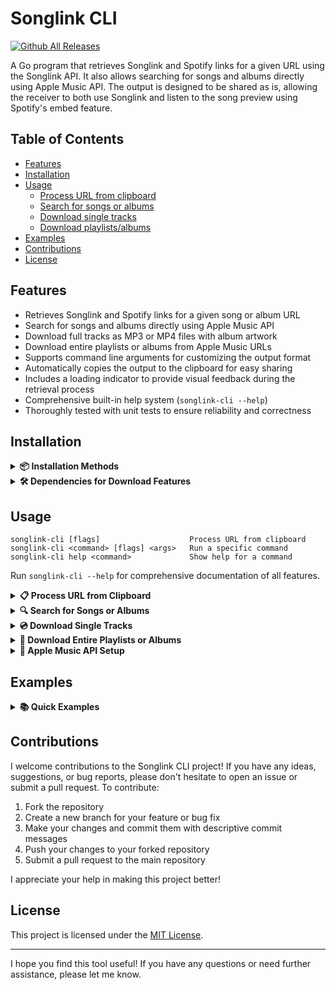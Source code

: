 # Songlink CLI

[![Github All Releases](https://img.shields.io/github/downloads/guitaripod/songlink-cli/total.svg)](https://github.com/guitaripod/songlink-cli/releases)

A Go program that retrieves Songlink and Spotify links for a given URL using the Songlink API. It also allows searching for songs and albums directly using Apple Music API. The output is designed to be shared as is, allowing the receiver to both use Songlink and listen to the song preview using Spotify's embed feature.

## Table of Contents
- [Features](#features)
- [Installation](#installation)
- [Usage](#usage)
  - [Process URL from clipboard](#process-url-from-clipboard)
  - [Search for songs or albums](#search-for-songs-or-albums)
  - [Download single tracks](#download-single-tracks)
  - [Download playlists/albums](#download-entire-playlists-or-albums)
- [Examples](#examples)
- [Contributions](#contributions)
- [License](#license)

## Features

-   Retrieves Songlink and Spotify links for a given song or album URL
-   Search for songs and albums directly using Apple Music API
-   Download full tracks as MP3 or MP4 files with album artwork
-   Download entire playlists or albums from Apple Music URLs
-   Supports command line arguments for customizing the output format
-   Automatically copies the output to the clipboard for easy sharing
-   Includes a loading indicator to provide visual feedback during the retrieval process
-   Comprehensive built-in help system (`songlink-cli --help`)
-   Thoroughly tested with unit tests to ensure reliability and correctness

## Installation

<details>
<summary><strong>📦 Installation Methods</strong></summary>

### macOS

#### Homebrew

```
brew tap guitaripod/songlink-cli
brew install songlink-cli
```

#### Build from Source

1. Clone the repository: `git clone https://github.com/guitaripod/songlink-cli.git`
2. Navigate to the project directory: `cd songlink-cli`
3. Install dependencies: `go mod download`
4. Build the executable: `go build -o songlink-cli .`
5. Run the program: `./songlink-cli`

### Download Pre-built Binaries

Go to [Releases](https://github.com/guitaripod/songlink-cli/releases) and download the appropriate version for your operating system (Linux, macOS, Windows).

</details>

<details>
<summary><strong>🛠️ Dependencies for Download Features</strong></summary>

### ⚠️ IMPORTANT: yt-dlp Version Requirements

To use the download functionality (single tracks or playlists), you need:

- **`yt-dlp`** - For downloading audio from YouTube **(MUST be latest version)**
- **`ffmpeg`** - For audio/video processing

> **⚠️ Critical:** YouTube frequently changes their API, breaking older versions of yt-dlp. You **MUST** keep yt-dlp updated to the latest version or downloads will fail.

### Installing yt-dlp (Latest Version)

**macOS (Homebrew):**
```bash
# Install and keep updated
brew install yt-dlp ffmpeg
brew upgrade yt-dlp  # Run regularly to stay updated
```

**Linux (Recommended methods for latest version):**

```bash
# Option 1: Direct download (always latest)
curl -L https://github.com/yt-dlp/yt-dlp/releases/latest/download/yt-dlp -o ~/.local/bin/yt-dlp
chmod +x ~/.local/bin/yt-dlp
# Add ~/.local/bin to your PATH if not already there

# Option 2: pip/pipx (easy updates)
pipx install yt-dlp  # or: pip install --user yt-dlp
pipx upgrade yt-dlp  # Run regularly to stay updated

# Option 3: Package manager (may be outdated)
# Ubuntu/Debian
sudo apt install yt-dlp ffmpeg
# Note: apt version is often outdated. Consider Option 1 or 2 instead.

# Arch Linux (AUR version stays current)
yay -S yt-dlp-git ffmpeg  # yt-dlp-git auto-updates
# Or for manual updates:
yay -S yt-dlp ffmpeg
yay -Syu yt-dlp  # Run regularly
```

**Verify yt-dlp is up to date:**
```bash
yt-dlp --version
# Should show a recent date (within last month)
# If older, update immediately
```

### Troubleshooting Download Errors

If downloads fail with errors like:
- "Requested format is not available"
- "Signature extraction failed"
- "Some formats may be missing"

**This means yt-dlp is outdated.** Update it immediately:
```bash
# Quick update based on your system:
yt-dlp -U  # If installed via direct download
pipx upgrade yt-dlp  # If installed via pipx
brew upgrade yt-dlp  # macOS
yay -Syu yt-dlp  # Arch Linux
```

</details>

## Usage

```
songlink-cli [flags]                    Process URL from clipboard
songlink-cli <command> [flags] <args>   Run a specific command  
songlink-cli help <command>             Show help for a command
```

Run `songlink-cli --help` for comprehensive documentation of all features.

<details>
<summary><strong>📋 Process URL from Clipboard</strong></summary>

1. Copy the URL of the song or album you want to retrieve links for.
2. Run the program using one of the following commands:
    - `songlink-cli`: Retrieves only the Songlink URL
    - `songlink-cli -x`: Retrieves the Songlink URL without surrounding `<>` (for Twitter)
    - `songlink-cli -d`: Retrieves the Songlink URL surrounded by `<>` and the Spotify URL (for Discord)
    - `songlink-cli -s`: Retrieves only the Spotify URL
3. The program will automatically retrieve the Songlink and/or Spotify link for the song or album and copy it to your clipboard.

</details>

<details>
<summary><strong>🔍 Search for Songs or Albums</strong></summary>

### Basic Search

1. Configure your Apple Music API credentials (first time only):
   ```bash
   songlink-cli config
   ```
   
2. Search for a song or album:
   ```bash
   songlink-cli search "song or album name"
   ```
   
3. Select from the search results by entering the number.

4. After selecting a result, you will be prompted to choose an action:
   - **Option 1**: Copy the song.link + Spotify URL to clipboard  
   - **Option 2**: Download the full track as MP3  
   - **Option 3**: Download a video (MP4) with the album artwork

5. If you choose to download, the file(s) will be saved in the `downloads/` directory by default.

### Advanced Search Examples

```bash
# Search for a specific song
songlink-cli search "Bohemian Rhapsody"

# Search for albums only
songlink-cli search -type=album "Abbey Road"

# Search and format for Discord sharing
songlink-cli search -d "Hotel California"

# Search with custom download directory
songlink-cli search -out=~/Music "Imagine"
```

### Search Flags

- `-type=song`: Search for songs only (default)
- `-type=album`: Search for albums only
- `-type=both`: Search for both songs and albums

Combined with output format flags:
```
./songlink search -type=album -d "Dark Side of the Moon"
```

</details>

<details>
<summary><strong>💿 Download Single Tracks</strong></summary>

Download individual tracks as audio files or videos with artwork.

```bash
./songlink download [flags] <query>
```

### Flags

| Flag | Options | Default | Description |
|------|---------|---------|-------------|
| `-type` | `song`, `album` | `song` | Type of Apple Music search |
| `-format` | `mp3`, `mp4` | `mp3` | Download format (MP3 audio or MP4 video with artwork) |
| `-out` | Directory path | `downloads` | Output directory for downloaded files |
| `-debug` | - | `false` | Show yt-dlp and ffmpeg output |

### Examples

```bash
# Download a song as MP3 (default)
songlink-cli download "Stairway to Heaven"

# Download as MP4 with album artwork
songlink-cli download -format=mp4 "Purple Rain"

# Download to custom directory
songlink-cli download -out=~/Music "Yesterday"

# Download with debug output
songlink-cli download -debug "Wonderwall"
```

</details>

<details>
<summary><strong>📀 Download Entire Playlists or Albums</strong></summary>

Download all tracks from an Apple Music playlist or album URL.

```bash
./songlink playlist [flags] <apple-music-url>
```

### ⚠️ Supported Content

**✅ Supported:**
- Public catalog albums (e.g., `https://music.apple.com/us/album/album-name/123456789`)
- Public catalog playlists (e.g., `https://music.apple.com/us/playlist/playlist-name/pl.abcdef123456`)

**❌ Not Supported:**
- Personal library playlists (`/library/playlist/`)
- Private or user-created playlists
- Region-locked content (may return 404 errors)
- Apple Music Radio stations

### Flags

| Flag | Options | Default | Description |
|------|---------|---------|-------------|
| `--format` | `mp3`, `mp4` | `mp3` | Download format for all tracks |
| `--out` | Directory path | `downloads` | Output directory for downloaded files |
| `--concurrent` | `1-10` | `3` | Number of parallel downloads |
| `--metadata` | - | `false` | Save playlist/album metadata as JSON |
| `--debug` | - | `false` | Show detailed download progress and debug info |

### Examples

```bash
# Download an album
./songlink playlist "https://music.apple.com/us/album/abbey-road/401469823"

# Download a playlist with metadata
./songlink playlist --metadata "https://music.apple.com/us/playlist/top-100-global/pl.d25f5d1181894928af76c85c967f8f31"

# Download with custom settings
./songlink playlist --format=mp4 --out=my-music --concurrent=5 "https://music.apple.com/album/..."
```

### Features

- **Parallel Downloads**: Downloads multiple tracks simultaneously for faster completion
- **Automatic Retry**: Failed downloads are retried with exponential backoff
- **Progress Tracking**: Real-time progress for each track
- **Metadata Support**: Saves playlist/album info and track details as JSON
- **Smart Directory Creation**: Automatically creates output directories

### Troubleshooting

#### 404 Resource Not Found Errors
- The playlist/album may be region-locked
- The content may have been removed
- Try using a different storefront in the URL (e.g., `/us/`, `/gb/`, `/jp/`)

#### Download Failures

**Most common cause: Outdated yt-dlp**
```bash
# Check your yt-dlp version
yt-dlp --version

# Update immediately if older than a month
yt-dlp -U  # or use your package manager
```

**Other causes:**
- Some tracks may not be available on YouTube
- Try reducing `--concurrent` value if experiencing rate limits
- Use `--debug` flag to see detailed error messages
- Ensure both `yt-dlp` AND `ffmpeg` are installed

</details>

<details>
<summary><strong>🔐 Apple Music API Setup</strong></summary>

To use the search and download functionality, you need Apple Music API credentials. The CLI includes a guided setup process:

1. Run `./songlink config`
2. Follow the prompts to enter your Apple Developer credentials:
   - Team ID
   - Key ID
   - Private Key (from your .p8 file)
   - Music ID (usually the same as Team ID)

Your credentials will be securely stored in `~/.songlink-cli/config.json`

### Getting Apple Music API Credentials

1. Sign in to [Apple Developer](https://developer.apple.com)
2. Go to Certificates, Identifiers & Profiles
3. Under Keys, create a new key with MusicKit enabled
4. Download the .p8 private key file
5. Note your Team ID and Key ID

</details>

## Examples

<details>
<summary><strong>📚 Quick Examples</strong></summary>

### Link Retrieval from Clipboard

```bash
# Get Songlink URL (default)
songlink-cli

# Get Songlink URL without <> for Twitter
songlink-cli -x

# Get Songlink URL with <> + Spotify URL for Discord
songlink-cli -d

# Get only Spotify URL
songlink-cli -s
```

### Search Examples

```bash
# Search for a song
songlink-cli search "Bohemian Rhapsody"

# Search for an album with Discord format
songlink-cli search -type=album -d "Abbey Road"

# Search for both songs and albums
songlink-cli search -type=both "Beatles"

# Search with custom download directory
songlink-cli search -out=~/Downloads "Imagine"
```

### Download Examples

```bash
# Download a single track as MP3
songlink-cli download "Purple Rain"

# Download a single track as MP4 with artwork
songlink-cli download -format=mp4 "Imagine"

# Download to specific directory with debug output
songlink-cli download -out=~/Music -debug "Let It Be"
```

### Playlist/Album Download Examples

```bash
# Download an entire album
songlink-cli playlist "https://music.apple.com/us/album/abbey-road/401469823"

# Download playlist with metadata
songlink-cli playlist --metadata "https://music.apple.com/us/playlist/top-100-global/pl.d25f5d1181894928af76c85c967f8f31"

# Fast download with 5 workers and MP4 format
songlink-cli playlist --concurrent=5 --format=mp4 "https://music.apple.com/album/..."

# Download with all options
songlink-cli playlist --format=mp4 --out=my-music --concurrent=5 --metadata --debug "https://music.apple.com/playlist/..."
```

</details>

## Contributions

I welcome contributions to the Songlink CLI project! If you have any ideas, suggestions, or bug reports, please don't hesitate to open an issue or submit a pull request. To contribute:

1. Fork the repository
2. Create a new branch for your feature or bug fix
3. Make your changes and commit them with descriptive commit messages
4. Push your changes to your forked repository
5. Submit a pull request to the main repository

I appreciate your help in making this project better!

## License

This project is licensed under the [MIT License](LICENSE).

---

I hope you find this tool useful! If you have any questions or need further assistance, please let me know.
